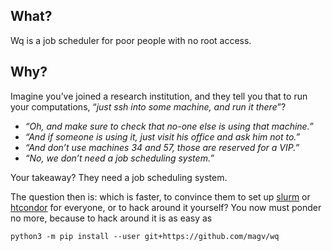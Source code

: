 ## What?

Wq is a job scheduler for poor people with no root access.

## Why?

Imagine you’ve joined a research institution, and they tell you
that to run your computations, “*just ssh into some machine, and
run it there*”?

- *“Oh, and make sure to check that no-one else is using that machine.”*
- *“And if someone *is* using it, just visit his office and ask him not to.”*
- *“And don’t use machines 34 and 57, those are reserved for a VIP.”*
- *“No, we don’t need a job scheduling system.”*

Your takeaway? They need a job scheduling system.

The question then is: which is faster, to convince them to set
up [slurm] or [htcondor] for everyone, or to hack around it
yourself? You now must ponder no more, because to hack around
it is as easy as

    python3 -m pip install --user git+https://github.com/magv/wq

[slurm]: https://slurm.schedmd.com/quickstart.html
[htcondor]: https://htcondor.org/htcondor/overview/
